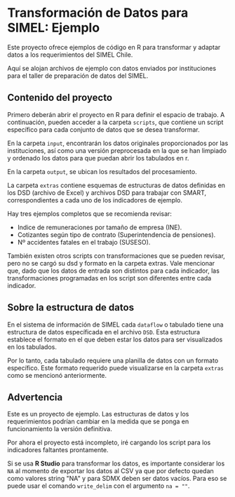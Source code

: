 # Transformación de Datos para SIMEL: Ejemplo

Este proyecto ofrece ejemplos de código en R para transformar y adaptar datos a los requerimientos del SIMEL Chile.

Aquí se alojan archivos de ejemplo con datos enviados por instituciones para el taller de preparación de datos del SIMEL.

## Contenido del proyecto

Primero deberán abrir el proyecto en R para definir el espacio de trabajo. A continuación, pueden acceder a la carpeta `scripts`, que contiene un script específico para cada conjunto de datos que se desea transformar.

En la carpeta `input`, encontrarán los datos originales proporcionados por las instituciones, así como una versión preprocesada en la que se han limpiado y ordenado los datos para que puedan abrir los tabulados en r. 

En la carpeta `output`, se ubican los resultados del procesamiento.

La carpeta `extras` contiene esquemas de estructuras de datos definidas en los DSD (archivo de Excel) y archivos DSD para trabajar con SMART, correspondientes a cada uno de los indicadores de ejemplo.

Hay tres ejemplos completos que se recomienda revisar: 

- Indice de remuneraciones por tamaño de empresa (INE).
- Cotizantes según tipo de contrato (Superintendencia de pensiones).
- Nº accidentes fatales en el trabajo (SUSESO).

También existen otros scripts con transformaciones que se pueden revisar, pero no se cargó su dsd y formato en  la carpeta extras. Vale mencionar que, dado que los datos de entrada son distintos para cada indicador, las transformaciones programadas en los script son diferentes entre cada indicador. 	

## Sobre la estructura de datos

En el sistema de información de SIMEL cada `dataflow` o tabulado tiene una estructura de datos específicada en el archivo `DSD`. Esta estructura establece el formato en el que deben estar los datos para  ser visualizados en los tabulados. 

Por lo tanto, cada tabulado requiere una planilla de datos con un formato específico. Este formato requerido puede visualizarse en la carpeta `extras` como se mencionó anteriormente.

## Advertencia

Este es un proyecto de ejemplo. Las estructuras de datos y los requerimientos podrían cambiar en la medida que se ponga en funcionamiento la versión definitiva. 

Por ahora el proyecto está incompleto, iré cargando los script para los indicadores faltantes prontamente. 

Si se usa **R Studio** para transformar los datos, es  importante considerar los `NA` al momento de exportar los datos al CSV ya que por defecto quedan como valores string "NA" y para SDMX deben ser datos vacíos. Para eso se puede usar el comando `write_delim` con el argumento `na = ""`. 
